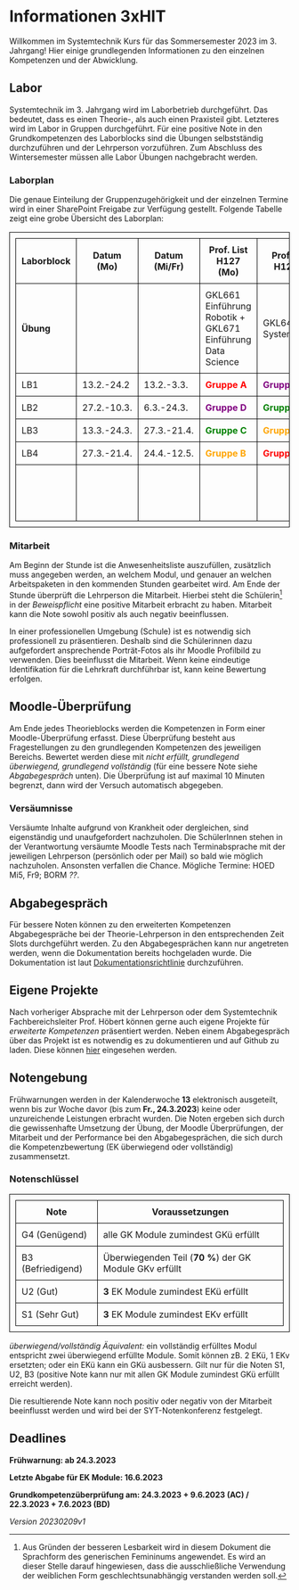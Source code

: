 # Informationen 3xHIT
Willkommen im Systemtechnik Kurs für das Sommersemester 2023 im 3. Jahrgang! Hier einige grundlegenden Informationen zu den einzelnen Kompetenzen und der Abwicklung.

## Labor

Systemtechnik im 3. Jahrgang wird im Laborbetrieb durchgeführt. Das bedeutet, dass es einen Theorie-, als auch einen Praxisteil gibt. Letzteres wird im Labor in Gruppen durchgeführt. Für eine positive Note in den Grundkompetenzen des Laborblocks sind die Übungen selbstständig durchzuführen und der Lehrperson vorzuführen. Zum Abschluss des Wintersemester müssen alle Labor Übungen nachgebracht werden.

### Laborplan

Die genaue Einteilung der Gruppenzugehörigkeit und der einzelnen Termine wird in einer SharePoint Freigabe zur Verfügung gestellt. Folgende Tabelle zeigt eine grobe Übersicht des Laborplan:

| Laborblock | Datum (Mo)  | Datum  (Mi/Fr) | Prof.  List H127 (Mo)                                      | Prof.  Borko H127 (Mi)                         | Prof.  Höbert H131 (Mi)                        | Prof.  Strohmer/Höbert* H127 (Fr)                |
| ---------- | ----------- | -------------- | ---------------------------------------------------------- | ---------------------------------------------- | ---------------------------------------------- | ------------------------------------------------ |
| **Übung**  |             |                | GKL661 Einführung Robotik + GKL671 Einführung Data Science | GKL641 Linux Systemwartung                     | GKL651 Virtualisierung mit Docker              | GKL611 Datenerfassung mit Sensoren und Aktoren   |
| LB1        | 13.2.-24.2  | 13.2.-3.3.     | **<span style="color:red">Gruppe A</span>**                | **<span style="color:purple">Gruppe D</span>** | **<span style="color:orange">Gruppe B</span>** | **<span style="color:orange">Gruppe B</span>**   |
| LB2        | 27.2.-10.3. | 6.3.-24.3.     | **<span style="color:purple">Gruppe D</span>**             | **<span style="color:green">Gruppe C</span>**  | **<span style="color:red">Gruppe A</span>**    | **<span style="color:red">Gruppe A</span>**      |
| LB3        | 13.3.-24.3. | 27.3.-21.4.    | **<span style="color:green">Gruppe C</span>**              | **<span style="color:orange">Gruppe B</span>** | **<span style="color:purple">Gruppe D</span>** | **<span style="color:purple">Gruppe D</span>**   |
| LB4        | 27.3.-21.4. | 24.4.-12.5.    | **<span style="color:orange">Gruppe B</span>**             | **<span style="color:red">Gruppe A</span>**    | **<span style="color:green">Gruppe C</span>**  | **<span style="color:green">Gruppe C</span>**    |
|            |             |                |                                                            |                                                |                                                | * Prof. Strohmer 3acHIT<br />Prof. Höbert 3bdHIT |

### Mitarbeit

Am Beginn der Stunde ist die Anwesenheitsliste auszufüllen, zusätzlich muss angegeben werden, an welchem Modul, und genauer an welchen Arbeitspaketen in den kommenden Stunden gearbeitet wird. Am Ende der Stunde überprüft die Lehrperson die Mitarbeit. Hierbei steht die Schülerin[^*] in der *Beweispflicht* eine positive Mitarbeit erbracht zu haben. Mitarbeit kann die Note sowohl positiv als auch negativ beeinflussen.

In einer professionellen Umgebung (Schule) ist es notwendig sich professionell zu präsentieren. Deshalb sind die Schülerinnen dazu aufgefordert ansprechende Porträt-Fotos als ihr Moodle Profilbild zu verwenden. Dies beeinflusst die Mitarbeit. Wenn keine eindeutige Identifikation für die Lehrkraft durchführbar ist, kann keine Bewertung erfolgen.

## Moodle-Überprüfung

Am Ende jedes Theorieblocks werden die Kompetenzen in Form einer Moodle-Überprüfung erfasst. Diese Überprüfung besteht aus Fragestellungen zu den grundlegenden Kompetenzen des jeweiligen Bereichs. Bewertet werden diese mit *nicht erfüllt, grundlegend überwiegend, grundlegend vollständig* (für eine bessere Note siehe *Abgabegespräch* unten). Die Überprüfung ist auf maximal 10 Minuten begrenzt, dann wird der Versuch automatisch abgegeben.

### Versäumnisse

Versäumte Inhalte aufgrund von Krankheit oder dergleichen, sind eigenständig und unaufgefordert nachzuholen. Die SchülerInnen stehen in der Verantwortung versäumte Moodle Tests nach Terminabsprache mit der jeweiligen Lehrperson (persönlich oder per Mail) so bald wie möglich nachzuholen. Ansonsten verfallen die Chance. Mögliche Termine: HOED Mi5, Fr9; BORM *??*.

## Abgabegespräch

Für bessere Noten können zu den erweiterten Kompetenzen Abgabegespräche bei der Theorie-Lehrperson in den entsprechenden Zeit Slots durchgeführt werden. Zu den Abgabegesprächen kann nur angetreten werden, wenn die Dokumentation bereits hochgeladen wurde. Die Dokumentation ist laut [Dokumentationsrichtlinie](https://elearning.tgm.ac.at/mod/resource/view.php?id=9931) durchzuführen.

## Eigene Projekte

Nach vorheriger Absprache mit der Lehrperson oder dem Systemtechnik Fachbereichsleiter Prof. Höbert können gerne auch eigene Projekte für *erweiterte Kompetenzen* präsentiert werden. Neben einem Abgabegespräch über das Projekt ist es notwendig es zu dokumentieren und auf Github zu laden. Diese können [hier](https://github.com/TGM-HIT/syt-projects) eingesehen werden.


## Notengebung

Frühwarnungen werden in der Kalenderwoche **13** elektronisch ausgeteilt, wenn bis zur Woche davor (bis zum **Fr., 24.3.2023**) keine oder unzureichende Leistungen erbracht wurden.
Die Noten ergeben sich durch die gewissenhafte Umsetzung der Übung, der Moodle Überprüfungen, der Mitarbeit und der Performance bei den Abgabegesprächen, die sich durch die Kompetenzbewertung (EK überwiegend oder vollständig) zusammensetzt.

### Notenschlüssel

| Note             | Voraussetzungen                                      |
| ---------------- | ---------------------------------------------------- |
| G4 (Genügend)     | alle GK Module zumindest GKü erfüllt                 |
| B3 (Befriedigend) | Überwiegenden Teil (**70 %**) der GK Module GKv erfüllt |
| U2 (Gut)          | **3** EK Module zumindest EKü erfüllt                |
| S1 (Sehr Gut)     | **3** EK Module zumindest EKv erfüllt                |

*überwiegend/vollständig Äquivalent:* ein vollständig erfülltes Modul entspricht zwei überwiegend erfüllte Module. Somit können zB. 2 EKü, 1 EKv ersetzten; oder ein EKü kann ein GKü ausbessern. Gilt nur für die Noten S1, U2, B3 (positive Note kann nur mit allen GK Module zumindest GKü erfüllt erreicht werden). 

Die resultierende Note kann noch positiv oder negativ von der Mitarbeit beeinflusst werden und wird bei der SYT-Notenkonferenz festgelegt.

## Deadlines

**Frühwarnung: ab 24.3.2023**

**Letzte Abgabe für EK Module: 16.6.2023**

**Grundkompetenzüberprüfung am: 24.3.2023 + 9.6.2023 (AC) / 22.3.2023 + 7.6.2023 (BD)**


[^*]: Aus Gründen der besseren Lesbarkeit wird in diesem Dokument die Sprachform des generischen Femininums angewendet. Es wird an dieser Stelle darauf hingewiesen, dass die ausschließliche Verwendung der weiblichen Form geschlechtsunabhängig verstanden werden soll.

*Version 20230209v1*




<style>
table, th, td {
  border: 1px solid black;
  border-collapse: collapse;
  padding: 10px;
}
</style>
